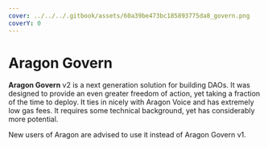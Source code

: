 ```yaml
---
cover: ../../../.gitbook/assets/60a39be473bc185893775da8_govern.png
coverY: 0
---
```


# Aragon Govern

**Aragon Govern** v2 is a next generation solution for building DAOs. It was designed to provide an even greater freedom of action, yet taking a fraction of the time to deploy. It ties in nicely with Aragon Voice and has extremely low gas fees. It requires some technical background, yet has considerably more potential.&#x20;

New users of Aragon are advised to use it instead of Aragon Govern v1.
